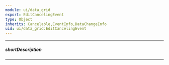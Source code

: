 ```yaml
---
module: ui/data_grid
export: EditCancelingEvent
type: Object
inherits: Cancelable,EventInfo,DataChangeInfo
uid: ui/data_grid:EditCancelingEvent
---
```

---
##### shortDescription
<!-- Description goes here -->

---
<!-- Description goes here -->